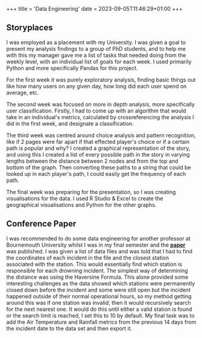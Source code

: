 +++
title = 'Data Engineering'
date = 2023-09-05T11:46:29+01:00
+++


## Storyplaces

I was employed as a placement with my University. I was given a goal to present my analysis findings to a group of PhD students, and to help me with this my manager gave me a list of tasks that needed doing from the weekly level, with an individual list of goals for each week. I used primarily Python and more specifically Pandas for this project. 

For the first week it was purely exploratory analysis, finding basic things out like how many users on any given day, how long did each user spend on average, etc. 

The second week was focused on more in depth analysis, more specifically user classification. Firstly, I had to come up with an algorithm that would take in an individual's metrics, calculated by crossreferencing the analysis I did in the first week, and designate a classification.

The third week was centred around choice analysis and pattern recognition, like if 2 pages were far apart if that effected player's choice or if a certain path is popular and why? I created a graphical representation of the story, and using this I created a list of every possible path in the story in varying lengths between the distance between 2 nodes and from the top and bottom of the graph. Then converting these paths to a string that could be looked up in each player's path, I could easily get the frequency of each path.

The final week was preparing for the presentation, so I was creating visualisations for the data. I used R Studio & Excel to create the geographical visualisations and Python for the other graphs. 


## Conference Paper

I was recommended to do some data engineering for another professor at Bournemouth University whilst I was in my final semester and the **[paper](https://www.researchgate.net/publication/376789395_Association_between_air_temperature_and_unintentional_drowning_risk_in_the_United_Kingdom_2012-2019_A_nationwide_case_crossover_study)** was published. I was given a list of data files and was told that I had to find the coordinates of each incident in the file and the closest station associated with the station. This would essentially find which station is responsible for each drowning incident. The simplest way of determining the distance was using the Haversine Formula. This alone provided some interesting challenges as the data showed which stations were permanently closed down before the incident and some were still open but the incident happened outside of their normal operational hours, so my method getting around this was if one station was invalid, then it would recursively search for the next nearest one. It would do this until either a valid station is found or the search limit is reached, I set this to 10 by default. My final task was to add the Air Temperature and Rainfall metrics from the previous 14 days from the incident date to the data set and then export it.